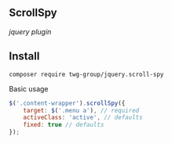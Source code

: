 ## ScrollSpy
_jquery plugin_

## Install
```
composer require twg-group/jquery.scroll-spy
```

Basic usage
```javascript
$('.content-wrapper').scrollSpy({
    target: $('.menu a'), // required
    activeClass: 'active', // defaults
    fixed: true // defaults
});
```
